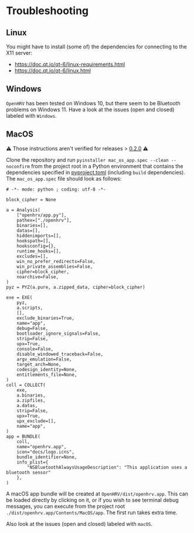 # Troubleshooting

## Linux
You might have to install (some of) the dependencies for connecting to the X11 server:
- https://doc.qt.io/qt-6/linux-requirements.html
- https://doc.qt.io/qt-6/linux.html

## Windows
`OpenHRV` has been tested on Windows 10, but there seem to be Bluetooth problems on Windows 11.
Have a look at the issues (open and closed) labeled with `Windows`.

## MacOS
:warning: Those instructions aren't verified for releases > [0.2.0](https://github.com/JanCBrammer/OpenHRV/releases/tag/v0.2.0) :warning:

Clone the repository and run `pyinstaller mac_os_app.spec --clean --noconfirm` from the project root
in a Python environment that contains the dependencies specified in 
[pyproject.toml](https://github.com/JanCBrammer/OpenHRV/blob/main/pyproject.toml) (including `build` dependencies).
The `mac_os_app.spec` file should look as follows:

```
# -*- mode: python ; coding: utf-8 -*-

block_cipher = None

a = Analysis(
    ["openhrv/app.py"],
    pathex=["./openhrv"],
    binaries=[],
    datas=[],
    hiddenimports=[],
    hookspath=[],
    hooksconfig={},
    runtime_hooks=[],
    excludes=[],
    win_no_prefer_redirects=False,
    win_private_assemblies=False,
    cipher=block_cipher,
    noarchive=False,
)
pyz = PYZ(a.pure, a.zipped_data, cipher=block_cipher)

exe = EXE(
    pyz,
    a.scripts,
    [],
    exclude_binaries=True,
    name="app",
    debug=False,
    bootloader_ignore_signals=False,
    strip=False,
    upx=True,
    console=False,
    disable_windowed_traceback=False,
    argv_emulation=False,
    target_arch=None,
    codesign_identity=None,
    entitlements_file=None,
)
coll = COLLECT(
    exe,
    a.binaries,
    a.zipfiles,
    a.datas,
    strip=False,
    upx=True,
    upx_exclude=[],
    name="app",
)
app = BUNDLE(
    coll,
    name="openhrv.app",
    icon="docs/logo.icns",
    bundle_identifier=None,
    info_plist={
        "NSBluetoothAlwaysUsageDescription": "This application uses a bluetooth sensor"
    },
)
```

A macOS app bundle will be created at `OpenHRV/dist/openhrv.app`.
This can be loaded directly by clicking on it, or if you wish to see terminal debug messages,
you can execute from the project root `./dist/openhrv.app/Contents/MacOS/app`.
The first run takes extra time.

Also look at the issues (open and closed) labeled with `macOS`.
